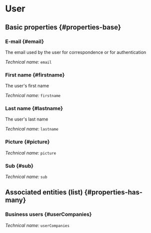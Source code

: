 # User
<!--- THIS FILE IS GENERATED PLEASE DO NOT EDIT IT DIRECTLY --->



## Basic properties {#properties-base}

### E-mail {#email}

The email used by the user for correspondence or for authentication

*Technical name:* ```email```

### First name {#firstname}

The user's first name

*Technical name:* ```firstname```

### Last name {#lastname}

The user's last name

*Technical name:* ```lastname```

### Picture {#picture}



*Technical name:* ```picture```

### Sub {#sub}



*Technical name:* ```sub```




## Associated entities (list) {#properties-has-many}

### Business users {#userCompanies}



*Technical name:* ```userCompanies```




